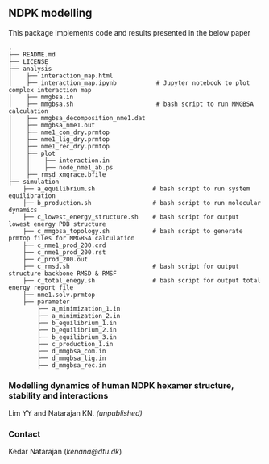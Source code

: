 ## NDPK modelling

This package implements code and results presented in the below paper

```
.
├── README.md
├── LICENSE
├── analysis
│    ├── interaction_map.html    
│    ├── interaction_map.ipynb           # Jupyter notebook to plot complex interaction map
│    ├── mmgbsa.in
│    ├── mmgbsa.sh                       # bash script to run MMGBSA calculation
│    ├── mmgbsa_decomposition_nme1.dat
│    ├── mmgbsa_nme1.out
│    ├── nme1_com_dry.prmtop
│    ├── nme1_lig_dry.prmtop
│    ├── nme1_rec_dry.prmtop
│    ├── plot
│    │    ├── interaction.in
│    │    ├── node_nme1_ab.ps
│    ├── rmsd_xmgrace.bfile
├── simulation
    ├── a_equilibrium.sh                # bash script to run system equilibration
    ├── b_production.sh                 # bash script to run molecular dynamics
    ├── c_lowest_energy_structure.sh    # bash script for output lowest energy PDB structure
    ├── c_mmgbsa_topology.sh            # bash script to generate prmtop files for MMGBSA calculation
    ├── c_nme1_prod_200.crd
    ├── c_nme1_prod_200.rst
    ├── c_prod_200.out
    ├── c_rmsd.sh                       # bash script for output structure backbone RMSD & RMSF
    ├── c_total_enegy.sh                # bash script for output total energy report file
    ├── nme1.solv.prmtop
    ├── parameter
        ├── a_minimization_1.in
        ├── a_minimization_2.in
        ├── b_equilibrium_1.in
        ├── b_equilibrium_2.in
        ├── b_equilibrium_3.in
        ├── c_production_1.in
        ├── d_mmgbsa_com.in
        ├── d_mmgbsa_lig.in
        ├── d_mmgbsa_rec.in
```

### Modelling dynamics of human NDPK hexamer structure, stability and interactions
Lim YY and Natarajan KN.  _(unpublished)_

### Contact
Kedar Natarajan (_kenana@dtu.dk_)


